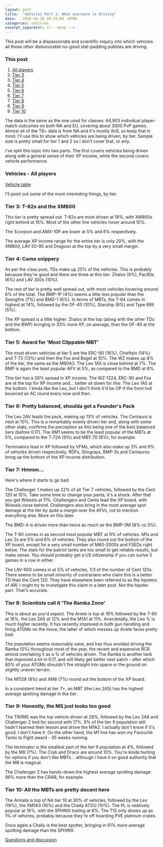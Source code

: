 ```yaml
---
layout: post
title:  "Vehicles Part 1: What everyone is driving"
date:   2016-10-10 19:19:04 -0700
categories: vehicles
excerpt_separator: <!-- done -->
---
```


This post will be a dispassionate and scientific inquiry into which vehicles all those *other* dishonorable no-good stat-padding pubbies are driving. 

<!-- done -->

### This post

1. [All players](#all)
2. [Tier 3](#tier3)
3. [Tier 4](#tier4)
4. [Tier 5](#tier5)
5. [Tier 6](#tier6)
6. [Tier 7](#tier7)
7. [Tier 8](#tier8)
8. [Tier 9](#tier9)
9. [Tier 10](#tier10)

The data is the same as the one used for classes: 64,903 individual player-match outcomes on both NA and EU, covering about 3000 PvP games. Almost all of the T8+ data is from NA and it's mostly 8v8, so keep that in mind. I'll use this to show which vehicles are being driven, by tier. Sample size is pretty small for tier 1 and 2 so I don't cover that, or arty. 

I've split this topic into two parts. The first covers vehicles being driven along with a general sense of their XP income, while the second covers vehicle performance. 

### <a name="all"></a>Vehicles - All players

[Vehicle table](https://docs.google.com/spreadsheets/d/1ojW4-WiTihMSOan8D8tpqdnm7I24WAKUAY0_O4fW5iU/edit#gid=811163240)

I'll point out some of the more interesting things, by tier. 

### <a name="tier3"></a>Tier 3: T-62s and the XM800

This tier is pretty spread out. T-62s are most driven at 19%, with XM800s right behind at 15%. Most of the other line vehicles hover around 10%. 

The Scorpion and AMX-10P are lower at 5% and 6% respectively. 

The average XP income range for the entire tier is only 20%, with the XM800, LAV 50-90 and Dragoon at the top by a very small margin.

### <a name="tier4"></a>Tier 4: Camo snippery

As per the class post, TDs make up 25% of the vehicles. This is probably because they're good and there are three at this tier: Zhalos (9%), Pac90s (6%) and LAV 300s (10%).

The rest of tier is pretty well spread out, with most vehicles hovering around 6% of the total. The BMP-1P (4%) seems a little less popular than the Swingfire (7%) and BMD-1 (6%). In terms of MBTs, the T-64 comes in highest at 14%, followed by the OF-40 (10%), Starship (8%) and Type 69II (5%).

The XP spread is a little higher. Zhalos at the top (along with the other TDs and the BWP) bringing in 33% more XP, on average, than the OF-40 at the bottom. 

### <a name="tier5"></a>Tier 5: Award for 'Most Clippable MBT'

The most driven vehicles at tier 5 are the ERC-90 (16%), Chieftain (14%) and T-72 (13%) and then the Fox and Bagel at 10%. The WZ makes up 8% of the tier, the same as the M60A3. The Leo 1A5 is close behind at 7%. The BMP is again the least popular AFV at 5%, as compared to the BMD at 8%.

This tier has a 26% spread in XP income. The WZ-1224, ERC-90 and Fox are at the top for XP income and... better sit down for this: The Leo 1A5 at the bottom. I kinda like the Leo, but I don't think it'd be OP if the front hull bounced an AC round every now and then.

### <a name="tier6"></a>Tier 6: Pretty balanced, shoulda got a Founder's Pack

The Leo 2AV leads the pack, making up 13% of vehicles. The Centauro is next at 10%. This is a remarkably evenly driven tier and, along with some other stats, confirms the perception as this being one of the best balanced tiers (before 0.17). The XM1 seems to be the least popular of the MBTs at 5%, compared to the T-72A (9%) and MBT-70 (8%), for example.

Terminators lead in XP followed by VFMs, which also make up 3% and 9% of vehicles driven respectively. RDFs, Stingrays, BMP-3s and Centauros bring up the bottom of the XP income distribution.

### <a name="tier7"></a>Tier 7: Hmmm...

Here's where it starts to go bad. 

The Challenger 1 makes up 22% of all Tier 7 vehicles, followed by the Cent 120 at 15%. Take some time to change your pants, it's a shock. After that you get Wiesels at 11%. Challengers and Cents lead the XP board, with Wiesels close behind. Challengers also bring in the most average spot damage at the tier by quite a margin over the AFVs, not to mention everything else. More on this later.

The BMD-4 is driven more than twice as much as the BMP-3M (8% vs 3%). 

The T-80 comes in as second most popular MBT at 9% of vehicles. M1s and Leo 2s are 5% and 6% of vehicles. They also round out the bottom of the XP board, except for a very small number of M60-2000s and FSEDs right below. The stats for the patriot tanks are too small to get reliable results, but make sense. You should probably get a US citizenship if you can surive 5 games in a row in either.

The LAV-600 comes in at 5% of vehicles, 1/3 of the number of Cent 120s. There seems to be small minority of contrarians who claim this is a better TD than the Cent 120. They have elsewhere been referred to as the hipsters of AW. I might try to investigate this claim in a later post. Not the hipster part. That's accurate. 

### <a name="tier8"></a>Tier 8: Scientists call it 'The Ramka Zone'

This is about as you'd expect. The Ariete is top at 19% followed by the T-90 at 18%, the Leo 2A5 at 12% and the M1A1 at 11%. Anecdotally, the Leo % is much higher recently. It has recently improved in both gun handling and firing ATGMs on the move, the latter of which messes up Ariete faces pretty bad. 

The population seems reasonably sane, and has thus avoided driving the Ramka (5%) throughout most of the year, the recent and expensive RCR almost overtaking it as a % of vehicles driven. The Ramka is another tank that improved a lot in 0.17, and will likely get better next patch - after which 80% of your ATGMs shouldn't fire straight into space or the ground on slightly uneven terrain.

The M1128 (8%) and XM8 (7%) round out the bottom of the XP board. 

In a consistent trend at tier 7+, an MBT (the Leo 2A5) has the highest average spotting damage in the tier. 

### <a name="tier9"></a>Tier 9: Honestly, the MS just looks too good

The T90MS was the top vehicle driven at 28%, followed by the Leo 2A6 and Challenger 2 tied for second with 17%. 9% of the tier 9 population still hadn't learned their lesson and drove the M1A2. I actually don't know if it's good, I don't have it. On the other hand, the M1 line has won my Favourite Tanks to Fight award - 35 weeks running. 

The terminator is the smallest part of the tier 9 population at 4%, followed by the M8 (7%). The Crab and Draco are around 10%. You're kinda hurting for options if you don't like MBTs... although I have it on good authority that the M8 is magical. 

The Challenger 2 has hands-down the highest average spotting damage: 96% more than the CRAB, for example. 

### <a name="tier10"></a>Tier 10: All the MBTs are pretty decent here

The Armata is top of NA tier 10 at 30% of vehicles, followed by the Leo (19%), the XM1A3 (16%) and the Chally ATDU (10%). The PL is relatively popular at 16%, with the SPHINX trailing at 8%. The T15 only shows up as 1% of vehicles, probably because they're off hoarding PVE platinum crates.

Once again a Chally is the best spotter, bringing in 61% more average spotting damage than the SPHINX. 

[Questions and discussion]()